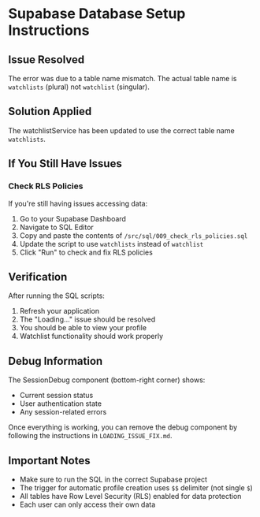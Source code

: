 # Supabase Database Setup Instructions

## Issue Resolved
The error was due to a table name mismatch. The actual table name is `watchlists` (plural) not `watchlist` (singular).

## Solution Applied
The watchlistService has been updated to use the correct table name `watchlists`.

## If You Still Have Issues

### Check RLS Policies
If you're still having issues accessing data:
1. Go to your Supabase Dashboard
2. Navigate to SQL Editor
3. Copy and paste the contents of `/src/sql/009_check_rls_policies.sql`
4. Update the script to use `watchlists` instead of `watchlist`
5. Click "Run" to check and fix RLS policies

## Verification
After running the SQL scripts:
1. Refresh your application
2. The "Loading..." issue should be resolved
3. You should be able to view your profile
4. Watchlist functionality should work properly

## Debug Information
The SessionDebug component (bottom-right corner) shows:
- Current session status
- User authentication state
- Any session-related errors

Once everything is working, you can remove the debug component by following the instructions in `LOADING_ISSUE_FIX.md`.

## Important Notes
- Make sure to run the SQL in the correct Supabase project
- The trigger for automatic profile creation uses `$$` delimiter (not single `$`)
- All tables have Row Level Security (RLS) enabled for data protection
- Each user can only access their own data